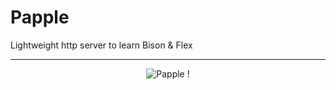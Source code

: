 # Papple

Lightweight http server to learn Bison & Flex

---

<p align="center">
	<img src="https://media.giphy.com/media/MWJIYr6QskdWw/giphy.gif" alt="Papple !"/>
</p>
